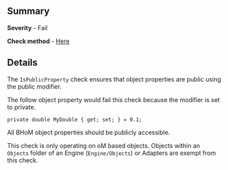 ## Summary

**Severity** - Fail

**Check method** - [Here](https://github.com/BHoM/Test_Toolkit/blob/master/CodeComplianceTest_Engine/Query/Checks/IsPublicProperty.cs)

## Details

The `IsPublicProperty` check ensures that object properties are public using the public modifier.

The follow object property would fail this check because the modifier is set to private.

`private double MyDouble { get; set; } = 0.1;`

All BHoM object properties should be publicly accessible.

This check is only operating on oM based objects. Objects within an `Objects` folder of an Engine (`Engine/Objects`) or Adapters are exempt from this check.